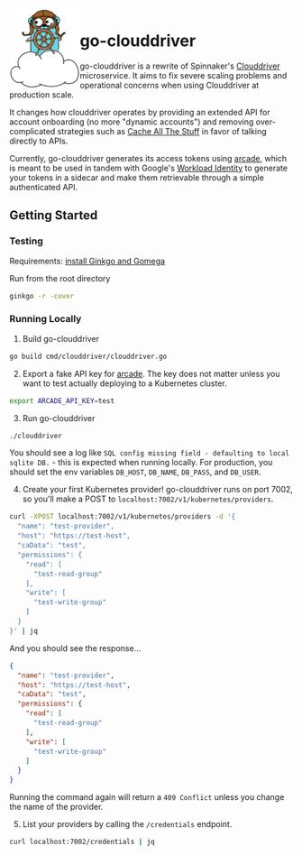 <img src="https://github.com/billiford/go-clouddriver/blob/media/clouddriver.png" width="125" align="left">

# go-clouddriver

go-clouddriver is a rewrite of Spinnaker's [Clouddriver](https://github.com/spinnaker/clouddriver) microservice. It aims to fix severe scaling problems and operational concerns when using Clouddriver at production scale. 

It changes how clouddriver operates by providing an extended API for account onboarding (no more "dynamic accounts") and removing over-complicated strategies such as [Cache All The Stuff](https://github.com/spinnaker/clouddriver/tree/master/cats) in favor of talking directly to APIs.

Currently, go-clouddriver generates its access tokens using [arcade](https://github.com/billiford/arcade), which is meant to be used in tandem with Google's [Workload Identity](https://cloud.google.com/kubernetes-engine/docs/how-to/workload-identity) to generate your tokens in a sidecar and make them retrievable through a simple  authenticated API.

## Getting Started

### Testing

Requirements: [install Ginkgo and Gomega](https://onsi.github.io/ginkgo/)

Run from the root directory
```bash
ginkgo -r -cover
```

### Running Locally

1) Build go-clouddriver
```bash
go build cmd/clouddriver/clouddriver.go
```

2) Export a fake API key for [arcade](https://github.com/billiford/arcade). The key does not matter unless you want to test actually deploying to a Kubernetes cluster.
```bash
export ARCADE_API_KEY=test
```

3) Run go-clouddriver
```bash
./clouddriver
```
You should see a log like `SQL config missing field - defaulting to local sqlite DB.` - this is expected when running locally. For production, you should set the env variables `DB_HOST`, `DB_NAME`, `DB_PASS`, and `DB_USER`.

4) Create your first Kubernetes provider! go-clouddriver runs on port 7002, so you'll make a POST to `localhost:7002/v1/kubernetes/providers`.
```bash
curl -XPOST localhost:7002/v1/kubernetes/providers -d '{
  "name": "test-provider",
  "host": "https://test-host",
  "caData": "test",
  "permissions": {
    "read": [
      "test-read-group"
    ],
    "write": [
      "test-write-group"
    ]
  }
}' | jq
```
And you should see the response...
```json
{
  "name": "test-provider",
  "host": "https://test-host",
  "caData": "test",
  "permissions": {
    "read": [
      "test-read-group"
    ],
    "write": [
      "test-write-group"
    ]
  }
}
```
Running the command again will return a `409 Conflict` unless you change the name of the provider.

5) List your providers by calling the `/credentials` endpoint.
```bash
curl localhost:7002/credentials | jq
```

